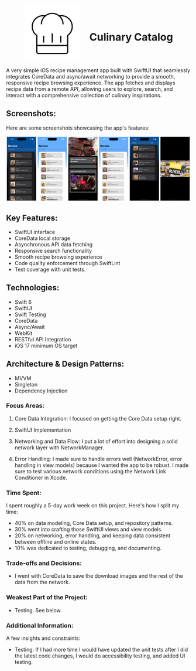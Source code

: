 <div align="center">
  <img src="https://github.com/OGSarah/Culinary-Catalog/blob/b91e80f9bfbf8e00c8ce36ac5d311e66a049072e/CulinaryCatalog/CulinaryCatalog/Resources/Assets.xcassets/AppIcon.appiconset/chefhat.jpg" width="150" style="border: 3px solid white; border-radius: 15px; vertical-align: middle; margin-right: 20px;">
  <h1 style="display: inline-block; vertical-align: middle;">Culinary Catalog</h1>
</div>

A very simple iOS recipe management app built with SwiftUI that seamlessly integrates CoreData and async/await networking to provide a smooth, responsive recipe browsing experience. The app fetches and displays recipe data from a remote API, allowing users to explore, search, and interact with a comprehensive collection of culinary inspirations.

## Screenshots:

Here are some screenshots showcasing the app's features:

<div align="center">
  <div style="border: 2px solid white; border-radius: 10px;">
    <img width="16%" src="https://github.com/OGSarah/Culinary-Catalog/blob/b91e80f9bfbf8e00c8ce36ac5d311e66a049072e/screenshots/recipelistdarkmode.png">
    <img width="16%" src="https://github.com/OGSarah/Culinary-Catalog/blob/b91e80f9bfbf8e00c8ce36ac5d311e66a049072e/screenshots/recipelistlightmode.png">
    <img width="16%" src="https://github.com/OGSarah/Culinary-Catalog/blob/b91e80f9bfbf8e00c8ce36ac5d311e66a049072e/screenshots/recipedetaildarkmode.png">
    <img width="16%" src="https://github.com/OGSarah/Culinary-Catalog/blob/b91e80f9bfbf8e00c8ce36ac5d311e66a049072e/screenshots/recipelistlightmode.png">
    <img width="16%" src="https://github.com/OGSarah/Culinary-Catalog/blob/b91e80f9bfbf8e00c8ce36ac5d311e66a049072e/screenshots/searchfunctionality.png">
    <img width="16%" src="https://github.com/OGSarah/Culinary-Catalog/blob/b91e80f9bfbf8e00c8ce36ac5d311e66a049072e/screenshots/webview.png">
  </div>
</div>

## Key Features:
- SwiftUI interface
- CoreData local storage
- Asynchronous API data fetching
- Responsive search functionality
- Smooth recipe browsing experience
- Code quality enforcement through SwiftLint
- Test coverage with unit tests.

## Technologies:
- Swift 6
- SwiftUI
- Swift Testing
- CoreData
- Async/Await
- WebKit
- RESTful API Integration
- iOS 17 minimum OS target

## Architecture & Design Patterns:
- MVVM
- Singleton
- Dependency Injection

### Focus Areas:
1. Core Data Integration:
I focused on getting the Core Data setup right.

2. SwiftUI Implementation

3. Networking and Data Flow:
I put a lot of effort into designing a solid network layer with NetworkManager.

4. Error Handling:
I made sure to handle errors well (NetworkError, error handling in view models) because I wanted the app to be robust. I made sure to test various network conditions using the Network Link Conditioner in Xcode.

### Time Spent:
I spent roughly a 5-day work week on this project. Here's how I split my time:

- 40% on data modeling, Core Data setup, and repository patterns.
- 30% went into crafting those SwiftUI views and view models.
- 20% on networking, error handling, and keeping data consistent between offline and online states.
- 10% was dedicated to testing, debugging, and documenting. 

### Trade-offs and Decisions:
- I went with CoreData to save the download images and the rest of the data from the network. 

### Weakest Part of the Project:
- Testing. See below.

### Additional Information:
A few insights and constraints:

- Testing: If I had more time I would have updated the unit tests after I did the latest code changes, I would do accessibility testing, and added UI testing.

